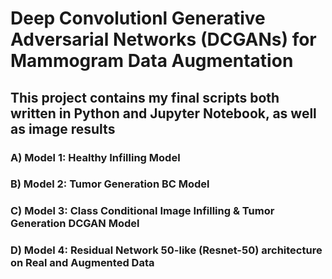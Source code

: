 # Deep Convolutionl Generative Adversarial Networks (DCGANs) for Mammogram Data Augmentation
## This project contains my final scripts both written in Python and Jupyter Notebook, as well as image results

### A) Model 1: Healthy  Infilling Model
### B) Model 2: Tumor Generation BC Model
### C) Model 3: Class Conditional Image Infilling & Tumor Generation DCGAN Model
### D) Model 4: Residual Network 50-like (Resnet-50) architecture on Real and Augmented Data
